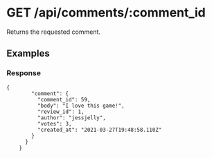 # GET /api/comments/:comment_id

Returns the requested comment.

## Examples

### Response

```
{
        "comment": {
          "comment_id": 59,
          "body": "I love this game!",
          "review_id": 1,
          "author": "jessjelly",
          "votes": 3,
          "created_at": "2021-03-27T19:48:58.110Z"
        }
      }
    }
```
